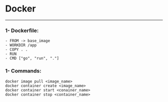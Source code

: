 # Docker

------

### 1- Dockerfile:

	- FROM -> base_image
	- WORKDIR /app
 	- COPY . .
  	- RUN 
   	- CMD ["go", "run", "."]

### 1- Commands:
	
	docker image pull <image_name>
 	docker container create <image_name>
  	docker container start <conainer_name>
   	docker container stop <container_name>
